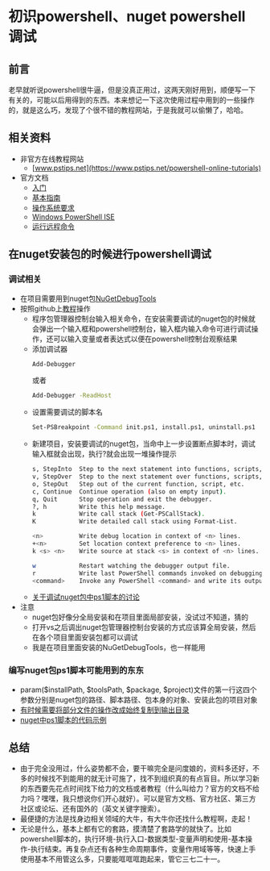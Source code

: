 # 初识powershell、nuget powershell 调试

## 前言

老早就听说powershell很牛逼，但是没真正用过，这两天刚好用到，顺便写一下有关的，可能以后用得到的东西。本来想记一下这次使用过程中用到的一些操作的，就是这么巧，发现了个很不错的教程网站，于是我就可以偷懒了，哈哈。

## 相关资料

- 非官方在线教程网站
  - [www.pstips.net](https://www.pstips.net/powershell-online-tutorials)
- 官方文档
  - [入门](https://docs.microsoft.com/zh-cn/powershell/scripting/getting-started/getting-started-with-windows-powershell)
  - [基本指南](https://docs.microsoft.com/zh-cn/powershell/scripting/getting-started/basic-cookbooks)
  - [操作系统要求](https://docs.microsoft.com/zh-cn/powershell/scripting/setup/windows-powershell-system-requirements)
  - [Windows PowerShell ISE](https://docs.microsoft.com/zh-cn/powershell/scripting/core-powershell/ise/introducing-the-windows-powershell-ise)
  - [运行远程命令](https://docs.microsoft.com/zh-cn/powershell/scripting/core-powershell/running-remote-commands)

## 在nuget安装包的时候进行powershell调试

### 调试相关

- 在项目需要用到nuget包[NuGetDebugTools](https://www.nuget.org/packages/NuGetDebugTools/)
- 按照github上[教程](https://github.com/nightroman/PowerShelf/tree/master/Pack/NuGetDebugTools)操作
  - 程序包管理器控制台输入相关命令，在安装需要调试的nuget包的时候就会弹出一个输入框和powershell控制台，输入框内输入命令可进行调试操作，还可以输入变量或者表达式以便在powershell控制台观察结果
  - 添加调试器
    ~~~bash
    Add-Debugger
    ~~~
    或者
    ~~~bash
    Add-Debugger -ReadHost
    ~~~
  - 设置需要调试的脚本名
    ~~~bash
    Set-PSBreakpoint -Command init.ps1, install.ps1, uninstall.ps1
    ~~~
  - 新建项目，安装要调试的nuget包，当命中上一步设置断点脚本时，调试输入框就会出现，执行?就会出现一堆操作提示
    ~~~bash
    s, StepInto  Step to the next statement into functions, scripts, etc.
    v, StepOver  Step to the next statement over functions, scripts, etc.
    o, StepOut   Step out of the current function, script, etc.
    c, Continue  Continue operation (also on empty input).
    q, Quit      Stop operation and exit the debugger.
    ?, h         Write this help message.
    k            Write call stack (Get-PSCallStack).
    K            Write detailed call stack using Format-List.

    <n>          Write debug location in context of <n> lines.
    +<n>         Set location context preference to <n> lines.
    k <s> <n>    Write source at stack <s> in context of <n> lines.

    w            Restart watching the debugger output file.
    r            Write last PowerShell commands invoked on debugging.
    <command>    Invoke any PowerShell <command> and write its output.
    ~~~
  - [关于调试nuget包中ps1脚本的讨论](https://stackoverflow.com/questions/7031944/how-to-debug-install-ps1-script-of-nuget-package)
- 注意
  - nuget包好像分全局安装和在项目里面局部安装，没试过不知道，猜的
  - 打开vs之后调出nuget包管理器控制台安装的方式应该算全局安装，然后在各个项目里面安装包都可以调试
  - 我是在项目里面安装的NuGetDebugTools，也一样能用

### 编写nuget包ps1脚本可能用到的东东

- param($installPath, $toolsPath, $package, $project)文件的第一行这四个参数分别是nuget包的路径、脚本路径、包本身的对象、安装此包的项目对象
- [有时候需要将部分文件的操作改成始终复制到输出目录](http://www.cnblogs.com/lori/p/7765112.html)
- [nuget中ps1脚本的代码示例](https://www.codeproject.com/Articles/209522/PowerShell-Script-Examples-for-NuGet-Packages)

## 总结

- 由于完全没用过，什么姿势都不会，要干嘛完全是问度娘的，资料多还好，不多的时候找不到能用的就无计可施了，找不到组织真的有点盲目。所以学习新的东西要先花点时间找下给力的文档或者教程（什么叫给力？官方的文档不给力吗？嘿嘿，我只想说你们开心就好）。可以是官方文档、官方社区、第三方社区或论坛、还有国外的（英文关键字搜索）。
- 最便捷的方法是找身边相关领域的大牛，有大牛你还找什么教程啊，走起！
- 无论是什么，基本上都有它的套路，摸清楚了套路学的就快了。比如powershell脚本的，执行环境-执行入口-数据类型-变量声明和使用-基本操作-执行结束。再复杂点还有各种生命周期事件，变量作用域等等，快速上手使用基本不用管这么多，只要能哐哐哐跑起来，管它三七二十一。